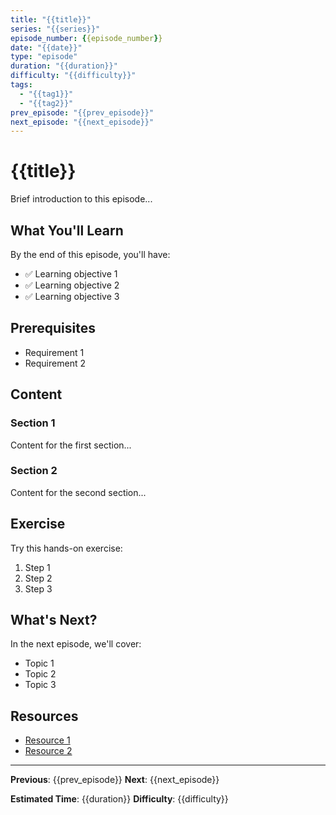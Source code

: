 ```yaml
---
title: "{{title}}"
series: "{{series}}"
episode_number: {{episode_number}}
date: "{{date}}"
type: "episode"
duration: "{{duration}}"
difficulty: "{{difficulty}}"
tags:
  - "{{tag1}}"
  - "{{tag2}}"
prev_episode: "{{prev_episode}}"
next_episode: "{{next_episode}}"
---
```


# {{title}}

Brief introduction to this episode...

## What You'll Learn

By the end of this episode, you'll have:
- ✅ Learning objective 1
- ✅ Learning objective 2
- ✅ Learning objective 3

## Prerequisites

- Requirement 1
- Requirement 2

## Content

### Section 1

Content for the first section...

### Section 2

Content for the second section...

## Exercise

Try this hands-on exercise:

1. Step 1
2. Step 2
3. Step 3

## What's Next?

In the next episode, we'll cover:
- Topic 1
- Topic 2
- Topic 3

## Resources

- [Resource 1](url)
- [Resource 2](url)

---

**Previous**: {{prev_episode}}
**Next**: {{next_episode}}

**Estimated Time**: {{duration}}
**Difficulty**: {{difficulty}}
